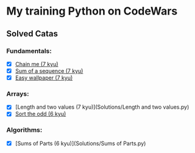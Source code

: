 # My training Python on CodeWars

## Solved Catas
### Fundamentals:

- [x] [Chain me (7 kyu)](Solutions/Chain_me.py)
- [x] [Sum of a sequence (7 kyu)](Solutions/Sum_of_a_sequence.py)
- [x] [Easy wallpaper (7 kyu)](Solutions/Easy_wallpaper.py)

### Arrays:
- [x] [Length and two values (7 kyu)](Solutions/Length and two values.py)
- [x] [Sort the odd (6 kyu)](Solutions/Sort_the_odd.py)

### Algorithms:
- [x] [Sums of Parts (6 kyu)](Solutions/Sums of Parts.py)
